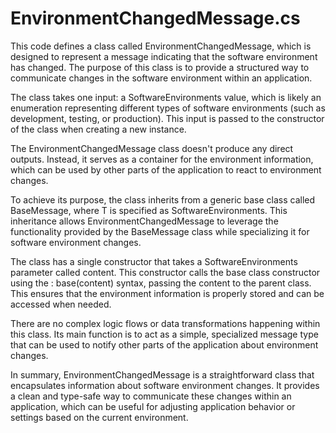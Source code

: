# EnvironmentChangedMessage.cs

This code defines a class called EnvironmentChangedMessage, which is designed to represent a message indicating that the software environment has changed. The purpose of this class is to provide a structured way to communicate changes in the software environment within an application.

The class takes one input: a SoftwareEnvironments value, which is likely an enumeration representing different types of software environments (such as development, testing, or production). This input is passed to the constructor of the class when creating a new instance.

The EnvironmentChangedMessage class doesn't produce any direct outputs. Instead, it serves as a container for the environment information, which can be used by other parts of the application to react to environment changes.

To achieve its purpose, the class inherits from a generic base class called BaseMessage, where T is specified as SoftwareEnvironments. This inheritance allows EnvironmentChangedMessage to leverage the functionality provided by the BaseMessage class while specializing it for software environment changes.

The class has a single constructor that takes a SoftwareEnvironments parameter called content. This constructor calls the base class constructor using the : base(content) syntax, passing the content to the parent class. This ensures that the environment information is properly stored and can be accessed when needed.

There are no complex logic flows or data transformations happening within this class. Its main function is to act as a simple, specialized message type that can be used to notify other parts of the application about environment changes.

In summary, EnvironmentChangedMessage is a straightforward class that encapsulates information about software environment changes. It provides a clean and type-safe way to communicate these changes within an application, which can be useful for adjusting application behavior or settings based on the current environment.